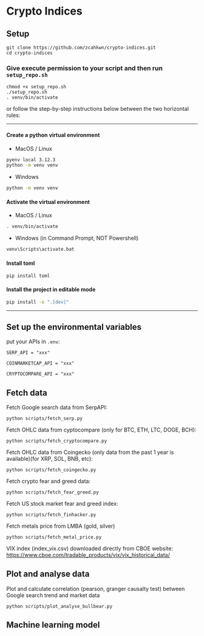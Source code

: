 # Crypto Indices

## Setup

```
git clone https://github.com/zcahkwn/crypto-indices.git
cd crypto-indices
```

### Give execute permission to your script and then run `setup_repo.sh`

```
chmod +x setup_repo.sh
./setup_repo.sh
. venv/bin/activate
```

or follow the step-by-step instructions below between the two horizontal rules:

---

#### Create a python virtual environment

- MacOS / Linux

```bash
pyenv local 3.12.3
python -m venv venv
```

- Windows

```bash
python -m venv venv
```

#### Activate the virtual environment

- MacOS / Linux

```bash
. venv/bin/activate
```

- Windows (in Command Prompt, NOT Powershell)

```bash
venv\Scripts\activate.bat
```

#### Install toml

```
pip install toml
```

#### Install the project in editable mode

```bash
pip install -e ".[dev]"
```

---

## Set up the environmental variables

put your APIs in `.env`:

```
SERP_API = "xxx"

COINMARKETCAP_API = "xxx"

CRYPTOCOMPARE_API = "xxx"
```


## Fetch data 

Fetch Google search data from SerpAPI:
```
python scripts/fetch_serp.py
```

Fetch OHLC data from cyptocompare (only for BTC, ETH, LTC, DOGE, BCH):
```
python scripts/fetch_cryptocompare.py
```

Fetch OHLC data from Coingecko (only data from the past 1 year is available)(for XRP, SOL, BNB, etc):
```
python scripts/fetch_coingecko.py  
```

Fetch crypto fear and greed data:
```
python scripts/fetch_fear_greed.py
```

Fetch US stock market fear and greed index:
```
python scripts/fetch_finhacker.py
```

Fetch metals price from LMBA (gold, silver)
```
python scripts/fetch_metal_price.py
```

VIX index (index_vix.csv) downloaded directly from CBOE website: https://www.cboe.com/tradable_products/vix/vix_historical_data/ 



## Plot and analyse data

Plot and calculate correlation (pearson, granger causalty test) between Google search trend and market data 
```
python scripts/plot_analyse_bullbear.py
```

## Machine learning model
